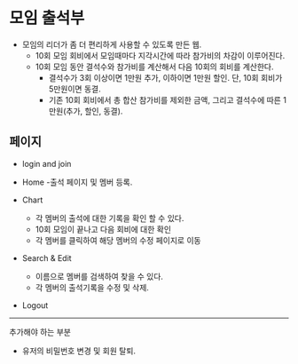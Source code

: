 # 모임 출석부
- 모임의 리더가 좀 더 편리하게 사용할 수 있도록 만든 웹.
  - 10회 모임 회비에서 모임때마다 지각시간에 따라 참가비의 차감이 이루어진다.
  - 10회 모임 동안 결석수와 참가비를 계산해서 다음 10회의 회비를 계산한다. 
    - 결석수가 3회 이상이면 1만원 추가, 이하이면 1만원 할인. 단, 10회 회비가 5만원이면 동결. 
    - 기존 10회 회비에서 총 합산 참가비를 제외한 금액, 그리고 결석수에 따른 1만원(추가, 할인, 동결). 

## 페이지
- login and join

- Home
  -출석 페이지 및 멤버 등록.
  
- Chart
  - 각 멤버의 출석에 대한 기록을 확인 할 수 있다.
  - 10회 모임이 끝나고 다음 회비에 대한 확인
  - 각 멤버를 클릭하여 해당 멤버의 수정 페이지로 이동

- Search & Edit
  - 이름으로 멤버를 검색하여 찾을 수 있다. 
  - 각 멤버의 출석기록을 수정 및 삭제.
  
- Logout


-------------------------------------------
추가해야 하는 부분
- 유저의 비밀번호 변경 및 회원 탈퇴.


